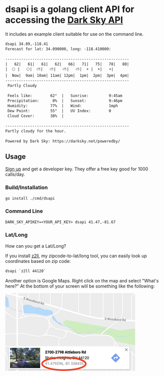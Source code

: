 # dsapi is a golang client API for accessing the [Dark Sky API](https://darksky.net/dev/docs) 

It includes an example client suitable for use on the command line. 

```
dsapi 34.09,-118.41
Forecast for lat: 34.090000, long: -118.410000:

-------------------------------------------------------
|   62|   61|   61|   62|   66|   71|   75|   78|   80|
|  🌕 |   🌕|  ⛅|   ⛅|   ⛅|   ⛅|  ☀️ |  ☀️|   ☀️|
|  Now|  9am| 10am| 11am| 12pm|  1pm|  2pm|  3pm|  4pm|
-------------------------------------------------------
 Partly Cloudy

 Feels like:        62°  |   Sunrise:         9:45am
 Precipitation:      0%  |   Sunset:          9:46pm
 Humidity:          77%  |   Wind:            1mph
 Dew Point:         55°  |   UV Index:        0
 Cloud Cover:       38%  |

-------------------------------------------------------
Partly cloudy for the hour.

Powered by Dark Sky: https://darksky.net/poweredby/
```

## Usage

[Sign up](https://darksky.net/dev/register) and get a developer key. 
They offer a free key good for 1000 calls/day.


### Build/Installation
```
go install ./cmd/dsapi
```

### Command Line

```
DARK_SKY_APIKEY=<YOUR_API_KEY> dsapi 41.47,-81.67
```

### Lat/Long

How can you get a Lat/Long?

If you install [z2ll](https://github.com/armhold/z2ll), my zipcode-to-lat/long tool, 
you can easily look up coordinates based on zip code:

```bash
dsapi `z2ll 44120`
```

Another option is Google Maps. Right click on the map and select "What's here?"
At the bottom of your screen will be something like the following:

![Google Maps Image](https://github.com/armhold/dsapi/blob/master/map.png)
